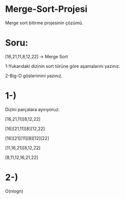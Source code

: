 # Merge-Sort-Projesi
Merge sort bitirme projesinin çözümü.

# Soru:

[16,21,11,8,12,22] -> Merge Sort

1-Yukarıdaki dizinin sort türüne göre aşamalarını yazınız.

2-Big-O gösterimini yazınız.

# 1-)

Dizini parçalara ayırıyoruz:

[16,21,11][8,12,22]

[16][21,11][8][12,22]

[16][21][11][8][12][22]

[11,16,21][8,12,22]

[8,11,12,16,21,22]

# 2-) 

O(nlogn)
